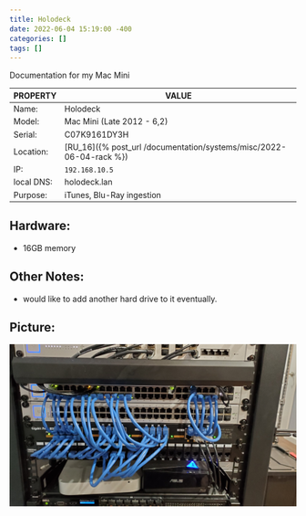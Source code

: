 ```yaml
---
title: Holodeck
date: 2022-06-04 15:19:00 -400
categories: []
tags: []
---
```


Documentation for my Mac Mini

| PROPERTY   | VALUE                                                               |
| ---------- | ------------------------------------------------------------------- |
| Name:      | Holodeck                                                            |
| Model:     | Mac Mini (Late 2012 - 6,2)                                          |
| Serial:    | C07K9161DY3H                                                        |
| Location:  | [RU_16]({% post_url /documentation/systems/misc/2022-06-04-rack %}) |
| IP:        | `192.168.10.5`                                                      |
| local DNS: | holodeck.lan                                                        |
| Purpose:   | iTunes, Blu-Ray ingestion                                           |

## Hardware:

- 16GB memory

## Other Notes:

- would like to add another hard drive to it eventually.

## Picture:

![switches, PoE, and shelf](/assets/rack_02_switch.jpg)
